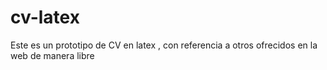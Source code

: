 # cv-latex
Este es un prototipo de CV en latex , con referencia a otros ofrecidos en la web de manera libre
